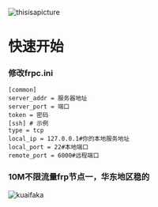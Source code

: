![thisisapicture](https://tse2-mm.cn.bing.net/th/id/OIP-C.-_Hy7CugwLBZ-wXn4AMFIAHaCk?w=330&h=121&c=7&r=0&o=5&dpr=1.3&pid=1.7)
# 快速开始
### 修改frpc.ini

```
[common] 
server_addr = 服务器地址
server_port = 端口
token = 密码
[ssh] # 示例
type = tcp
local_ip = 127.0.0.1#你的本地服务地址
local_port = 22#本地端口
remote_port = 6000#远程端口 
```

### 10M不限流量frp节点一，华东地区稳的
![kuaifaka](http://api.kuaifaka.com/m/qrcode?url=https://pr.kuaifaka.net/item/15e9x2mJ)


